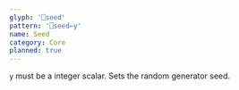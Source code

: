 ```yaml
---
glyph: '⎕seed'
pattern: '⎕seed←y'
name: Seed
category: Core
planned: true
---
```


`y` must be a integer scalar. Sets the random generator seed.